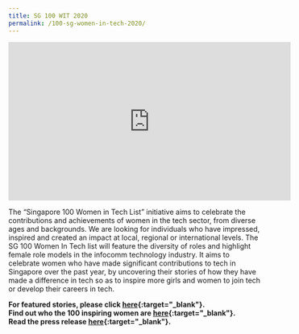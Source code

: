 ```yaml
---
title: SG 100 WIT 2020
permalink: /100-sg-women-in-tech-2020/
---
```


<iframe width="560" height="315" src="https://www.youtube.com/embed/M2BXtjlMTBw" frameborder="0" allow="accelerometer; autoplay; encrypted-media; gyroscope; picture-in-picture" allowfullscreen></iframe>

The “Singapore 100 Women in Tech List” initiative aims to celebrate the contributions and achievements of women in the tech sector, from diverse ages and backgrounds. We are looking for individuals who have impressed, inspired and created an impact at local, regional or international levels.
The SG 100 Women In Tech list will feature the diversity of roles and highlight female role models in the infocomm technology industry. It aims to celebrate women who have made significant contributions to tech in Singapore over the past year, by uncovering their stories of how they have made a difference in tech so as to inspire more girls and women to join tech or develop their careers in tech.

<b>For featured stories, please click [here](https://www.channelnewsasia.com/news/brandstudio/sg100wit){:target="_blank"}.<br/>
Find out who the 100 inspiring women are [here](https://www.scs.org.sg/awards/sg100wit-a-to-g){:target="_blank"}.<br/>
Read the press release [here](https://www.imda.gov.sg/news-and-events/Media-Room/Media-Releases/2020/SG-Women-in-Tech-Rallies-Community-And-Industry){:target="_blank"}.
</b>
